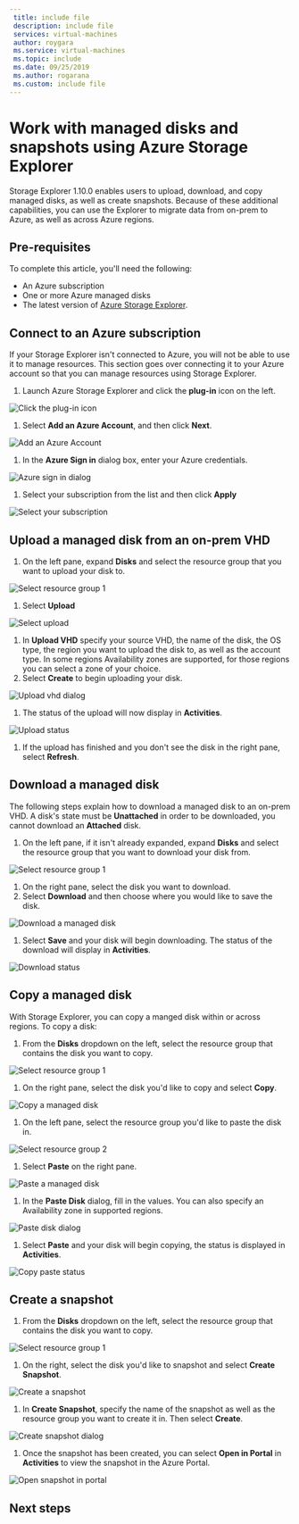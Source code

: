 ```yaml
---
 title: include file
 description: include file
 services: virtual-machines
 author: roygara
 ms.service: virtual-machines
 ms.topic: include
 ms.date: 09/25/2019
 ms.author: rogarana
 ms.custom: include file
---
```


# Work with managed disks and snapshots using Azure Storage Explorer

Storage Explorer 1.10.0 enables users to upload, download, and copy managed disks, as well as create snapshots. Because of these additional capabilities, you can use the Explorer to migrate data from on-prem to Azure, as well as across Azure regions.

## Pre-requisites

To complete this article, you'll need the following:
- An Azure subscription
- One or more Azure managed disks
- The latest version of [Azure Storage Explorer](https://azure.microsoft.com/features/storage-explorer/).

## Connect to an Azure subscription

If your Storage Explorer isn't connected to Azure, you will not be able to use it to manage resources. This section goes over connecting it to your Azure account so that you can manage resources using Storage Explorer.

1. Launch Azure Storage Explorer and click the **plug-in** icon on the left.

![Click the plug-in icon](media/plug-in-icon.png)

1. Select **Add an Azure Account**, and then click **Next**.

![Add an Azure Account](media/connect-to-azure.png)

1. In the **Azure Sign in** dialog box, enter your Azure credentials.

![Azure sign in dialog](media/sign-in.png)

1. Select your subscription from the list and then click **Apply**

![Select your subscription](media/select-subscription.png)

## Upload a managed disk from an on-prem VHD

1. On the left pane, expand **Disks** and select the resource group that you want to upload your disk to.

![Select resource group 1](media/select-rg1.png)

1. Select **Upload**

![Select upload](media/upload-button.png)

1. In **Upload VHD** specify your source VHD, the name of the disk, the OS type, the region you want to upload the disk to, as well as the account type. In some regions Availability zones are supported, for those regions you can select a zone of your choice.
1. Select **Create** to begin uploading your disk.

![Upload vhd dialog](media/upload-vhd-dialog.png)

1. The status of the upload will now display in **Activities**.

![Upload status](media/activity-uploading.png)

1. If the upload has finished and you don't see the disk in the right pane, select **Refresh**.

## Download a managed disk

The following steps explain how to download a managed disk to an on-prem VHD. A disk's state must be **Unattached** in order to be downloaded, you cannot download an **Attached** disk.

1. On the left pane, if it isn't already expanded, expand **Disks** and select the resource group that you want to download your disk from.

![Select resource group 1](media/select-rg1.png)

1. On the right pane, select the disk you want to download.
1. Select **Download** and then choose where you would like to save the disk.

![Download a managed disk](media/download-button.png)

1. Select **Save** and your disk will begin downloading. The status of the download will display in **Activities**.

![Download status](media/activity-downloading.png)

## Copy a managed disk

With Storage Explorer, you can copy a manged disk within or across regions. To copy a disk:

1. From the **Disks** dropdown on the left, select the resource group that contains the disk you want to copy.

![Select resource group 1](media/select-rg1.png)

1. On the right pane, select the disk you'd like to copy and select **Copy**.

![Copy a managed disk](media/copy-button.png)

1. On the left pane, select the resource group you'd like to paste the disk in.

![Select resource group 2](media/select-rg2.png)

1. Select **Paste** on the right pane.

![Paste a managed disk](media/paste-button.png)

1. In the **Paste Disk** dialog, fill in the values. You can also specify an Availability zone in supported regions.

![Paste disk dialog](media/paste-disk-dialog.png)

1. Select **Paste** and your disk will begin copying, the status is displayed in **Activities**.

![Copy paste status](media/activity-copying.png)

## Create a snapshot

1. From the **Disks** dropdown on the left, select the resource group that contains the disk you want to copy.

![Select resource group 1](media/select-rg1.png)

1. On the right, select the disk you'd like to snapshot and select **Create Snapshot**.

![Create a snapshot](media/create-snapshot-button.png)

1. In **Create Snapshot**, specify the name of the snapshot as well as the resource group you want to create it in. Then select **Create**.

![Create snapshot dialog](media/create-snapshot-dialog.png)

1. Once the snapshot has been created, you can select **Open in Portal** in **Activities** to view the snapshot in the Azure Portal.

![Open snapshot in portal](media/open-in-portal.png)

## Next steps